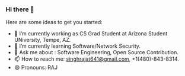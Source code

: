### Hi there 👋

Here are some ideas to get you started:

- 🔭 I’m currently working as CS Grad Student at Arizona Student UNiversity, Tempe, AZ. 
- 🌱 I’m currently learning Software/Network Security. 
- 💬 Ask me about :  Software Engineering, Open Source Contribution.
- 📫 How to reach me: singhrajat641@gmail.com, +1(480)-843-8314.
- 😄 Pronouns: RAJ

